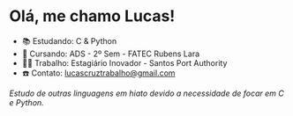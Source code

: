 # Olá, me chamo Lucas!

- 📚 Estudando: C & Python
- 🏫 Cursando: ADS - 2º Sem - FATEC Rubens Lara
- 👨‍💼 Trabalho: Estagiário Inovador - Santos Port Authority
- ☎️ Contato: lucascruztrabalho@gmail.com

*Estudo de outras linguagens em hiato devido a necessidade de focar em C e Python.*
